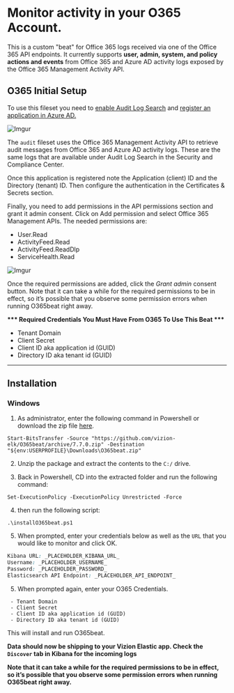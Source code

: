 # Monitor activity in your O365 Account.

This is a custom "beat" for Office 365 logs received via one of the Office 365 API endpoints. It currently supports <b>user, admin, system, and policy actions and events</b> from Office 365 and Azure AD activity logs exposed by the Office 365 Management Activity API.

## O365 Initial Setup

To use this fileset you need to [enable Audit Log Search](https://docs.microsoft.com/en-us/microsoft-365/compliance/turn-audit-log-search-on-or-off?view=o365-worldwide#turn-on-audit-log-search)  and [register an application in Azure AD.](https://docs.microsoft.com/en-us/office/office-365-management-api/get-started-with-office-365-management-apis#register-your-application-in-azure-ad)

![Imgur](https://imgur.com/cPOrFq2.png)

The ```audit``` fileset uses the Office 365 Management Activity API to retrieve audit messages from Office 365 and Azure AD activity logs. These are the same logs that are available under Audit Log Search in the Security and Compliance Center.


Once this application is registered note the Application (client) ID and the Directory (tenant) ID. Then configure the authentication in the Certificates & Secrets section.

Finally, you need to add permissions in the API permissions section and grant it admin consent. Click on Add permission and select Office 365 Management APIs. The needed permissions are:

- User.Read
- ActivityFeed.Read
- ActivityFeed.ReadDlp
- ServiceHealth.Read

![Imgur](https://imgur.com/qjOaUpL.png)

Once the required permissions are added, click the <i>Grant admin</i> consent button. Note that it can take a while for the required permissions to be in effect, so it’s possible that you observe some permission errors when running O365beat right away.

<b>*** Required Credentials You Must Have From O365 To Use This Beat ***</b>

 - Tenant Domain
 - Client Secret
 - Client ID aka application id (GUID)
 - Directory ID aka tenant id (GUID)
 
<hr>
 
## Installation
 
### Windows
 
1) As administrator, enter the following command in Powershell or download the zip file [here](https://github.com/vizion-elk/O365beat/archive/7.7.0.zip).

```
Start-BitsTransfer -Source "https://github.com/vizion-elk/O365beat/archive/7.7.0.zip" -Destination "${env:USERPROFILE}\Downloads\O365beat.zip"
```

2) Unzip the package and extract the contents to the `C:/` drive.

3) Back in Powershell, CD into the extracted folder and run the following command:

```
Set-ExecutionPolicy -ExecutionPolicy Unrestricted -Force
```

4) then run the following script:

```
.\installO365beat.ps1
```

5) When prompted, enter your credentials below as well as the ```URL``` that you would like to monitor and click OK.

```css
Kibana URL: _PLACEHOLDER_KIBANA_URL_
Username: _PLACEHOLDER_USERNAME_
Password: _PLACEHOLDER_PASSWORD_
Elasticsearch API Endpoint: _PLACEHOLDER_API_ENDPOINT_
```

5) When prompted again, enter your O365 Credentials. 

```
 - Tenant Domain
 - Client Secret
 - Client ID aka application id (GUID)
 - Directory ID aka tenant id (GUID)
```

This will install and run O365beat.

**Data should now be shipping to your Vizion Elastic app. Check the ```Discover``` tab in Kibana for the incoming logs**

<b>Note that it can take a while for the required permissions to be in effect, so it’s possible that you observe some permission errors when running O365beat right away.</b>

